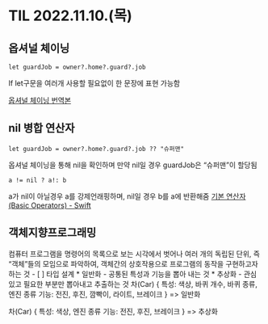 # TIL 2022.11.10.(목)
## 옵셔널 체이닝
```
let guardJob = owner?.home?.guard?.job
```
If let구문을 여러개 사용할 필요없이 한 문장에 표현 가능함

[옵셔널 체이닝 번역본](https://bbiguduk.gitbook.io/swift/language-guide-1/optional-chaining)

## nil 병합 연산자
```
let guardJob = owner?.home?.guard?.job ?? "슈퍼맨"
```
옵셔널 체이닝을 통해 nil을 확인하며 만약 nil일 경우 guardJob은 “슈퍼맨”이 할당됨
```
a != nil ? a!: b
```
a가 nil이 아닐경우 a를 강제언래핑하며, nil일 경우 b를 a에 반환해줌
[기본 연산자 (Basic Operators) - Swift](https://bbiguduk.gitbook.io/swift/language-guide-1/basic-operators)


## 객체지향프로그래밍
컴퓨터 프로그램을 명령어의 목록으로 보는 시각에서 벗어나 여러 개의 독립된 단위, 즉 “객체”들의 모임으로 파악하여, 객체간의 상호작용으로 프로그램의 동작을 구현하고자 하는 것
	- [ ] 타입 설계
    * 일반화 - 공통된 특성과 기능을 뽑아 내는 것
    * 추상화 - 관심있고 필요한 부분만 뽑아내고 추출하는 것
차(Car)  {
  특성: 색상, 바퀴 개수, 바퀴 종류, 엔진 종류
  기능: 전진, 후진, 깜빡이, 라이트, 브레이크
} => 일반화

차(Car) {
  특성: 색상, 엔진 종류
  기능: 전진, 후진, 브레이크
} => 추상화